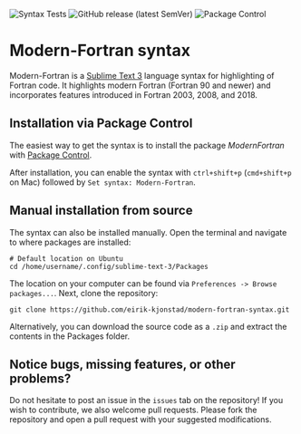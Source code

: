 ![Syntax Tests](https://github.com/eirik-kjonstad/modern-fortran-syntax/workflows/Syntax%20Tests/badge.svg)  ![GitHub release (latest SemVer)](https://img.shields.io/github/v/release/eirik-kjonstad/modern-fortran-syntax)  ![Package Control](https://img.shields.io/packagecontrol/dt/ModernFortran?label=Package%20Control)

# Modern-Fortran syntax

Modern-Fortran is a [Sublime Text 3](https://www.sublimetext.com/) language syntax for highlighting of Fortran code. It highlights modern Fortran (Fortran 90 and newer) and incorporates features introduced in Fortran 2003, 2008, and 2018. 

## Installation via Package Control
The easiest way to get the syntax is to install the package *ModernFortran* with [Package Control](https://packagecontrol.io/). 

After installation, you can enable the syntax with `ctrl+shift+p` (`cmd+shift+p` on Mac) followed by `Set syntax: Modern-Fortran`.

## Manual installation from source
The syntax can also be installed manually.
Open the terminal and navigate to where packages are installed:
```shell
# Default location on Ubuntu
cd /home/username/.config/sublime-text-3/Packages 
```
The location on your computer can be found via `Preferences -> Browse packages...`. Next, clone the repository:
```shell
git clone https://github.com/eirik-kjonstad/modern-fortran-syntax.git
```
Alternatively, you can download the source code as a `.zip` and extract the contents in the Packages folder.

## Notice bugs, missing features, or other problems?
Do not hesitate to post an issue in the `issues` tab on the repository! If you wish to contribute, we also welcome pull requests. Please fork the repository and open a pull request with your suggested modifications.
